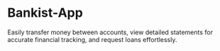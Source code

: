 # Bankist-App
Easily transfer money between accounts, view detailed statements for accurate financial tracking,  and request loans effortlessly.
